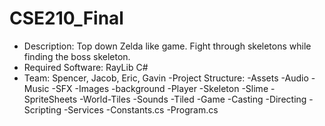 # CSE210_Final
- Description: Top down Zelda like game. Fight through skeletons while finding the boss skeleton.
- Required Software: RayLib C#
- Team: Spencer, Jacob, Eric, Gavin
-Project Structure:
   -Assets
      -Audio
        -Music
        -SFX
      -Images
        -background
        -Player
        -Skeleton
        -Slime
        -SpriteSheets
        -World-Tiles
      -Sounds
      -Tiled
   -Game
     -Casting
     -Directing
     -Scripting
     -Services
   -Constants.cs
   -Program.cs
